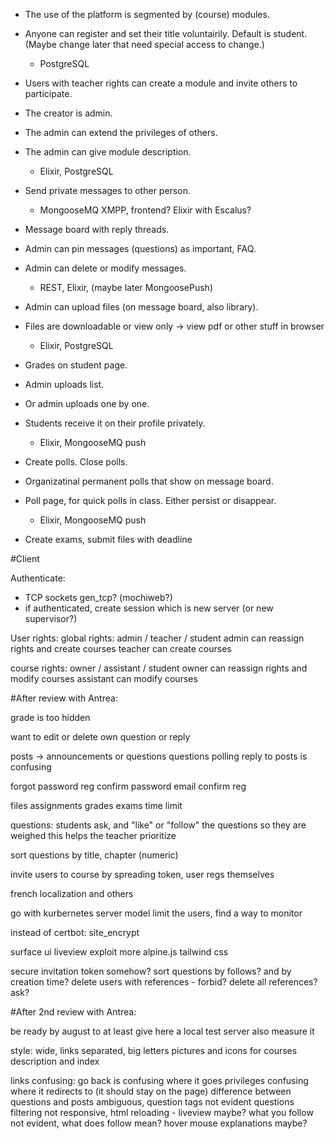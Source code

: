 - The use of the platform is segmented by (course) modules.
- Anyone can register and set their title voluntairily. Default is student. (Maybe change later that need special access to change.)
  - PostgreSQL
  
- Users with teacher rights can create a module and invite others to participate.
- The creator is admin.
- The admin can extend the privileges of others.
- The admin can give module description.
  - Elixir, PostgreSQL

- Send private messages to other person.
  - MongooseMQ XMPP, frontend? Elixir with Escalus?

- Message board with reply threads.
- Admin can pin messages (questions) as important, FAQ.
- Admin can delete or modify messages.
  - REST, Elixir, (maybe later MongoosePush)

- Admin can upload files (on message board, also library).
- Files are downloadable or view only -> view pdf or other stuff in browser
  - Elixir, PostgreSQL

- Grades on student page.
- Admin uploads list.
- Or admin uploads one by one.
- Students receive it on their profile privately.
  - Elixir, MongooseMQ push

- Create polls. Close polls.
- Organizatinal permanent polls that show on message board.
- Poll page, for quick polls in class. Either persist or disappear.
  - Elixir, MongooseMQ push
  
- Create exams, submit files with deadline

#Client

Authenticate:
- TCP sockets gen_tcp? (mochiweb?)
- if authenticated, create session which is new server (or new supervisor?)

User rights:
global rights: admin / teacher / student
admin can reassign rights and create courses
teacher can create courses

course rights: owner / assistant / student
owner can reassign rights and modify courses
assistant can modify courses


#After review with Antrea:

grade is too hidden

want to edit or delete own question or reply

posts -> announcements or questions
questions polling
reply to posts is confusing

forgot password
reg confirm password
email confirm reg

files assignments grades
exams time limit

questions: students ask, and "like" or "follow" the questions so they are weighed
this helps the teacher prioritize

sort questions by title, chapter (numeric)

invite users to course by spreading token, user regs themselves

french localization and others

go with kurbernetes server model
limit the users, find a way to monitor

instead of certbot: site_encrypt

surface ui
liveview exploit more
alpine.js
tailwind css

secure invitation token somehow?
sort questions by follows? and by creation time?
delete users with references - forbid? delete all references? ask?

#After 2nd review with Antrea:

be ready by august to at least give here a local test server
also measure it

style: wide, links separated, big letters
pictures and icons for courses description and index

links confusing: go back is confusing where it goes
privileges confusing where it redirects to (it should stay on the page)
difference between questions and posts ambiguous, question tags not evident
questions filtering not responsive, html reloading - liveview maybe?
what you follow not evident, what does follow mean?
hover mouse explanations maybe?
